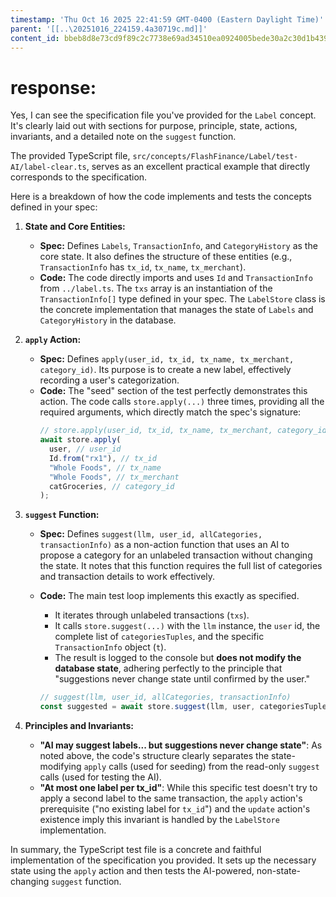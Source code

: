 ```yaml
---
timestamp: 'Thu Oct 16 2025 22:41:59 GMT-0400 (Eastern Daylight Time)'
parent: '[[..\20251016_224159.4a30719c.md]]'
content_id: bbeb8d8e73cd9f89c2c7738e69ad34510ea0924005bede30a2c30d1b4397011c
---
```


# response:

Yes, I can see the specification file you've provided for the `Label` concept. It's clearly laid out with sections for purpose, principle, state, actions, invariants, and a detailed note on the `suggest` function.

The provided TypeScript file, `src/concepts/FlashFinance/Label/test-AI/label-clear.ts`, serves as an excellent practical example that directly corresponds to the specification.

Here is a breakdown of how the code implements and tests the concepts defined in your spec:

1. **State and Core Entities:**
   * **Spec:** Defines `Labels`, `TransactionInfo`, and `CategoryHistory` as the core state. It also defines the structure of these entities (e.g., `TransactionInfo` has `tx_id`, `tx_name`, `tx_merchant`).
   * **Code:** The code directly imports and uses `Id` and `TransactionInfo` from `../label.ts`. The `txs` array is an instantiation of the `TransactionInfo[]` type defined in your spec. The `LabelStore` class is the concrete implementation that manages the state of `Labels` and `CategoryHistory` in the database.

2. **`apply` Action:**
   * **Spec:** Defines `apply(user_id, tx_id, tx_name, tx_merchant, category_id)`. Its purpose is to create a new label, effectively recording a user's categorization.
   * **Code:** The "seed" section of the test perfectly demonstrates this action. The code calls `store.apply(...)` three times, providing all the required arguments, which directly match the spec's signature:
     ```typescript
     // store.apply(user_id, tx_id, tx_name, tx_merchant, category_id)
     await store.apply(
       user, // user_id
       Id.from("rx1"), // tx_id
       "Whole Foods", // tx_name
       "Whole Foods", // tx_merchant
       catGroceries, // category_id
     );
     ```

3. **`suggest` Function:**
   * **Spec:** Defines `suggest(llm, user_id, allCategories, transactionInfo)` as a non-action function that uses an AI to propose a category for an unlabeled transaction without changing the state. It notes that this function requires the full list of categories and transaction details to work effectively.
   * **Code:** The main test loop implements this exactly as specified.

     * It iterates through unlabeled transactions (`txs`).
     * It calls `store.suggest(...)` with the `llm` instance, the `user` id, the complete list of `categoriesTuples`, and the specific `TransactionInfo` object (`t`).
     * The result is logged to the console but **does not modify the database state**, adhering perfectly to the principle that "suggestions never change state until confirmed by the user."

     ```typescript
     // suggest(llm, user_id, allCategories, transactionInfo)
     const suggested = await store.suggest(llm, user, categoriesTuples, t);
     ```

4. **Principles and Invariants:**
   * **"AI may suggest labels... but suggestions never change state"**: As noted above, the code's structure clearly separates the state-modifying `apply` calls (used for seeding) from the read-only `suggest` calls (used for testing the AI).
   * **"At most one label per tx\_id"**: While this specific test doesn't try to apply a second label to the same transaction, the `apply` action's prerequisite ("no existing label for `tx_id`") and the `update` action's existence imply this invariant is handled by the `LabelStore` implementation.

In summary, the TypeScript test file is a concrete and faithful implementation of the specification you provided. It sets up the necessary state using the `apply` action and then tests the AI-powered, non-state-changing `suggest` function.
